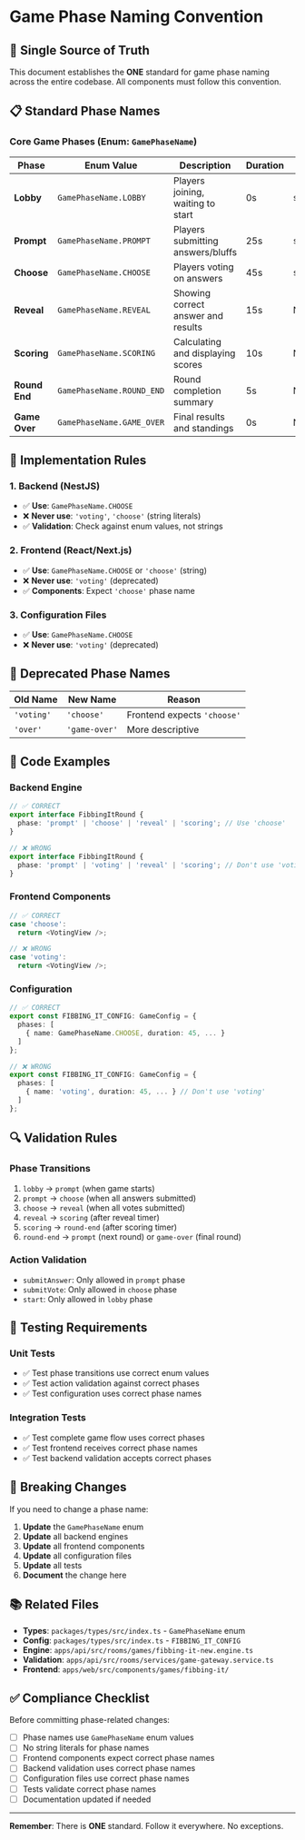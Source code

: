 # Game Phase Naming Convention

## 🎯 **Single Source of Truth**

This document establishes the **ONE** standard for game phase naming across the entire codebase. All components must follow this convention.

## 📋 **Standard Phase Names**

### **Core Game Phases (Enum: `GamePhaseName`)**

| Phase | Enum Value | Description | Duration | Actions |
|-------|------------|-------------|----------|---------|
| **Lobby** | `GamePhaseName.LOBBY` | Players joining, waiting to start | 0s | `start` |
| **Prompt** | `GamePhaseName.PROMPT` | Players submitting answers/bluffs | 25s | `submitAnswer` |
| **Choose** | `GamePhaseName.CHOOSE` | Players voting on answers | 45s | `submitVote` |
| **Reveal** | `GamePhaseName.REVEAL` | Showing correct answer and results | 15s | None |
| **Scoring** | `GamePhaseName.SCORING` | Calculating and displaying scores | 10s | None |
| **Round End** | `GamePhaseName.ROUND_END` | Round completion summary | 5s | None |
| **Game Over** | `GamePhaseName.GAME_OVER` | Final results and standings | 0s | None |

## 🔧 **Implementation Rules**

### **1. Backend (NestJS)**
- ✅ **Use**: `GamePhaseName.CHOOSE`
- ❌ **Never use**: `'voting'`, `'choose'` (string literals)
- ✅ **Validation**: Check against enum values, not strings

### **2. Frontend (React/Next.js)**
- ✅ **Use**: `GamePhaseName.CHOOSE` or `'choose'` (string)
- ❌ **Never use**: `'voting'` (deprecated)
- ✅ **Components**: Expect `'choose'` phase name

### **3. Configuration Files**
- ✅ **Use**: `GamePhaseName.CHOOSE`
- ❌ **Never use**: `'voting'` (deprecated)

## 🚫 **Deprecated Phase Names**

| Old Name | New Name | Reason |
|----------|----------|---------|
| `'voting'` | `'choose'` | Frontend expects `'choose'` |
| `'over'` | `'game-over'` | More descriptive |

## 📝 **Code Examples**

### **Backend Engine**
```typescript
// ✅ CORRECT
export interface FibbingItRound {
  phase: 'prompt' | 'choose' | 'reveal' | 'scoring'; // Use 'choose'
}

// ❌ WRONG
export interface FibbingItRound {
  phase: 'prompt' | 'voting' | 'reveal' | 'scoring'; // Don't use 'voting'
}
```

### **Frontend Components**
```typescript
// ✅ CORRECT
case 'choose':
  return <VotingView />;

// ❌ WRONG
case 'voting':
  return <VotingView />;
```

### **Configuration**
```typescript
// ✅ CORRECT
export const FIBBING_IT_CONFIG: GameConfig = {
  phases: [
    { name: GamePhaseName.CHOOSE, duration: 45, ... }
  ]
};

// ❌ WRONG
export const FIBBING_IT_CONFIG: GameConfig = {
  phases: [
    { name: 'voting', duration: 45, ... } // Don't use 'voting'
  ]
};
```

## 🔍 **Validation Rules**

### **Phase Transitions**
1. `lobby` → `prompt` (when game starts)
2. `prompt` → `choose` (when all answers submitted)
3. `choose` → `reveal` (when all votes submitted)
4. `reveal` → `scoring` (after reveal timer)
5. `scoring` → `round-end` (after scoring timer)
6. `round-end` → `prompt` (next round) or `game-over` (final round)

### **Action Validation**
- `submitAnswer`: Only allowed in `prompt` phase
- `submitVote`: Only allowed in `choose` phase
- `start`: Only allowed in `lobby` phase

## 🧪 **Testing Requirements**

### **Unit Tests**
- ✅ Test phase transitions use correct enum values
- ✅ Test action validation against correct phases
- ✅ Test configuration uses correct phase names

### **Integration Tests**
- ✅ Test complete game flow uses correct phases
- ✅ Test frontend receives correct phase names
- ✅ Test backend validation accepts correct phases

## 🚨 **Breaking Changes**

If you need to change a phase name:
1. **Update** the `GamePhaseName` enum
2. **Update** all backend engines
3. **Update** all frontend components
4. **Update** all configuration files
5. **Update** all tests
6. **Document** the change here

## 📚 **Related Files**

- **Types**: `packages/types/src/index.ts` - `GamePhaseName` enum
- **Config**: `packages/types/src/index.ts` - `FIBBING_IT_CONFIG`
- **Engine**: `apps/api/src/rooms/games/fibbing-it-new.engine.ts`
- **Validation**: `apps/api/src/rooms/services/game-gateway.service.ts`
- **Frontend**: `apps/web/src/components/games/fibbing-it/`

## ✅ **Compliance Checklist**

Before committing phase-related changes:

- [ ] Phase names use `GamePhaseName` enum values
- [ ] No string literals for phase names
- [ ] Frontend components expect correct phase names
- [ ] Backend validation uses correct phase names
- [ ] Configuration files use correct phase names
- [ ] Tests validate correct phase names
- [ ] Documentation updated if needed

---

**Remember**: There is **ONE** standard. Follow it everywhere. No exceptions.
